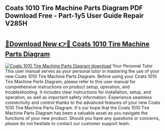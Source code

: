 ## Coats 1010 Tire Machine Parts Diagram PDF Download Free - Part-1y5 User Guide Repair V285H

# <h2><a href="http://dfrdzt.blite.top/?on=Coats+1010+Tire+Machine+Parts+Diagram">🔗Download New 👉🔴 Coats 1010 Tire Machine Parts Diagram</a></h2>

[![Coats 1010 Tire Machine Parts Diagram download](https://i.imgur.com/lujVjoI.png)](http://dfrdzt.blite.top/?on=Coats+1010+Tire+Machine+Parts+Diagram)
Your Personal Tutor This user manual serves as your personal tutor in mastering the use of your new Coats 1010 Tire Machine Parts Diagram. Before using your Coats 1010 Tire Machine Parts Diagram, please refer to this user manual for comprehensive instructions on product setup, operation, and troubleshooting. It includes clear instructions for installation, setup, and operation, as well as important safety information. Experience seamless connectivity and control thanks to the advanced features of your new Coats 1010 Tire Machine Parts Diagram. It's our hope that the Coats 1010 Tire Machine Parts Diagram has been a valuable asset as you navigate the functions of your new product. Should you have any questions or concerns, please do not hesitate to contact our customer support team.
